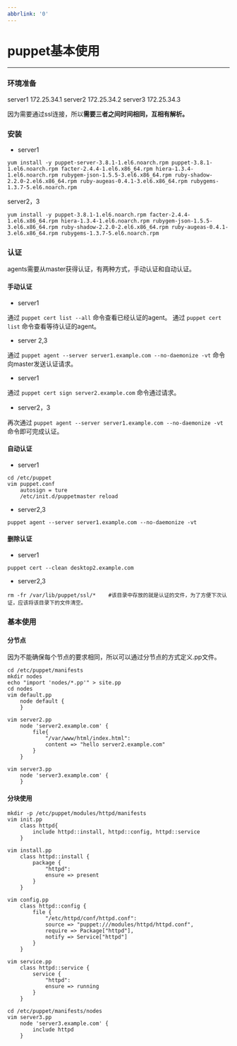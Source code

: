 ```yaml
---
abbrlink: '0'
---
```

# puppet基本使用

***
### 环境准备

server1 172.25.34.1
server2 172.25.34.2
server3 172.25.34.3

因为需要通过ssl连接，所以**需要三者之间时间相同，互相有解析。**




### 安装

* server1
```shell
yum install -y puppet-server-3.8.1-1.el6.noarch.rpm puppet-3.8.1-1.el6.noarch.rpm facter-2.4.4-1.el6.x86_64.rpm hiera-1.3.4-1.el6.noarch.rpm rubygem-json-1.5.5-3.el6.x86_64.rpm ruby-shadow-2.2.0-2.el6.x86_64.rpm ruby-augeas-0.4.1-3.el6.x86_64.rpm rubygems-1.3.7-5.el6.noarch.rpm 
```


server2，3
```shell
yum install -y puppet-3.8.1-1.el6.noarch.rpm facter-2.4.4-1.el6.x86_64.rpm hiera-1.3.4-1.el6.noarch.rpm rubygem-json-1.5.5-3.el6.x86_64.rpm ruby-shadow-2.2.0-2.el6.x86_64.rpm ruby-augeas-0.4.1-3.el6.x86_64.rpm rubygems-1.3.7-5.el6.noarch.rpm
```



### 认证

agents需要从master获得认证，有两种方式，手动认证和自动认证。

#### 手动认证

* server1

通过   `puppet cert list --all`   命令查看已经认证的agent。
通过   `puppet cert list`               命令查看等待认证的agent。

* server 2,3

通过  `puppet agent --server server1.example.com --no-daemonize -vt`  命令向master发送认证请求。

* server1

通过  `puppet cert sign server2.example.com`  命令通过请求。

* server2，3

再次通过  `puppet agent --server server1.example.com --no-daemonize -vt`  命令即可完成认证。

####  自动认证

* server1

```shell
cd /etc/puppet
vim puppet.conf
	autosign = ture
	/etc/init.d/puppetmaster reload
```

* server2,3
```shell
puppet agent --server server1.example.com --no-daemonize -vt
```

#### 删除认证

* server1

```shell
puppet cert --clean desktop2.example.com
```

* server2,3
```shell
rm -fr /var/lib/puppet/ssl/*    #该目录中存放的就是认证的文件，为了方便下次认证，应该将该目录下的文件清空。
```



### 基本使用


####  分节点

因为不能确保每个节点的要求相同，所以可以通过分节点的方式定义.pp文件。

```shell
cd /etc/puppet/manifests
mkdir nodes
echo "import 'nodes/*.pp'" > site.pp
cd nodes
vim default.pp
	node default {
	}

vim server2.pp
	node 'server2.example.com' {
		file{
			"/var/www/html/index.html":
			content => "hello server2.example.com"
		}
	}

vim server3.pp
	node 'server3.example.com' {
	}
```

####  分块使用

```shell
mkdir -p /etc/puppet/modules/httpd/manifests
vim init.pp
	class httpd{
		include httpd::install, httpd::config, httpd::service
	}

vim install.pp
	class httpd::install {
		package {
			"httpd":
			ensure => present	
		}
	}

vim config.pp
	class httpd::config {
		file {
			"/etc/httpd/conf/httpd.conf":
			source => "puppet:///modules/httpd/httpd.conf",
			require => Package["httpd"],
			notify => Service["httpd"]
		}
	}

vim service.pp
	class httpd::service {
		service {
			"httpd":
			ensure => running
		}
	}

cd /etc/puppet/manifests/nodes
vim server3.pp
	node 'server3.example.com' {
		include httpd
	}
```